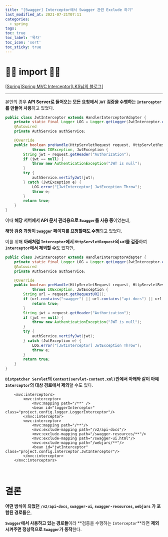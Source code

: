 ```yaml
---
title: "[Swagger] Interceptor에서 Swagger 관련 Exclude 하기"
last_modified_at: 2021-07-21T07:11
categories: 
  - spring
tags:
toc: true
toc_label: '목차'
toc_icon: 'sort'
toc_sticky: true
---
```


# 🙆‍♂️ import 🙇‍♂️

[[Spring]Spring MVC Interceptor[LKS님의 블로그]](https://m.blog.naver.com/PostView.naver?isHttpsRedirect=true&blogId=exploit_code&logNo=220144535044)

---


본인의 경우 **API Server로 들어오는 모든 요청에서 `JWT` 검증을 수행하는 `Interceptor`를 만들어 사용**하고 있었다.


```java
public class JwtInterceptor extends HandlerInterceptorAdapter {
	private static final Logger LOG = Logger.getLogger(JwtInterceptor.class);
	@Autowired
	private AuthService authService;

	@Override
	public boolean preHandle(HttpServletRequest request, HttpServletResponse response, Object handler)
			throws IOException, JwtException {
		String jwt = request.getHeader("Authorization");
		if (jwt == null) {
			throw new AuthenticationException("JWT is null");
		}
		try {
			authService.vertifyJwt(jwt);
		} catch (JwtException e) {
			LOG.error("[JwtInterceptor] JwtException Throw");
			throw e;
		}
		return true;
	}
}
```

이때 **해당 서버에서 API 문서 관리용으로 `Swagger`를 사용 중**이었는데,

**해당 검증 과정이 `Swagger` 페이지를 요청할때도 수행**되고 있었다.



이를 위해 **아래처럼 `Interceptor`에서 `HttpServletRequest`의 url를 검증**하여 **`Interceptor`에서 제외할 수도** 있지만,




```java
public class JwtInterceptor extends HandlerInterceptorAdapter {
	private static final Logger LOG = Logger.getLogger(JwtInterceptor.class);
	@Autowired
	private AuthService authService;

	@Override
	public boolean preHandle(HttpServletRequest request, HttpServletResponse response, Object handler)
			throws IOException, JwtException {
		String url = request.getRequestURI();
		if (url.contains("swagger") || url.contains("api-docs") || url.contains("webjars")) {
			return true;
		}
		String jwt = request.getHeader("Authorization");
		if (jwt == null) {
			throw new AuthenticationException("JWT is null");
		}
		try {
			authService.vertifyJwt(jwt);
		} catch (JwtException e) {
			LOG.error("[JwtInterceptor] JwtException Throw");
			throw e;
		}
		return true;
	}
}
```


**`Distpatcher Servlet`의 `Context(servlet-context.xml)`안에서 아래와 같이 아예 `Interceptor`의 대상 경로에서 제외**할 수도 있다.

```
	<mvc:interceptors>
		<mvc:interceptor>
			<mvc:mapping path="/**" />
			<bean id="loggerInterceptor" class="project.config.logger.LoggerInterceptor"/>
		</mvc:interceptor>
		<mvc:interceptor>
			<mvc:mapping path="/**"/>
			<mvc:exclude-mapping path="/v2/api-docs"/>
			<mvc:exclude-mapping path="/swagger-resources/**"/>
			<mvc:exclude-mapping path="/swagger-ui.html"/>
			<mvc:exclude-mapping path="/webjars/**"/>
			<bean id="jwtInterceptor" class="project.config.interceptor.JwtInterceptor"/>
		</mvc:interceptor>
	</mvc:interceptors>
```

<br>

# 결론

**어떤 방식이 되었던 `/v2/api-docs`, `swagger-ui`, `swagger-resources`, `webjars` 가 포함된 경로들**은,

**`Swagger`에서 사용하고 있는 경로들**이라 **검증을 수행하는 `Interceptor`**라면 **제외시켜주면 정상적으로 `Swagger`가 동작**한다.
